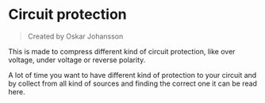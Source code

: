 # Circuit protection

> Created by Oskar Johansson

This is made to compress different kind of circuit protection, like over voltage, under voltage or reverse polarity. 

A lot of time you want to have different kind of protection to your circuit and by collect from all kind of sources and finding the correct one it can be read here. 
